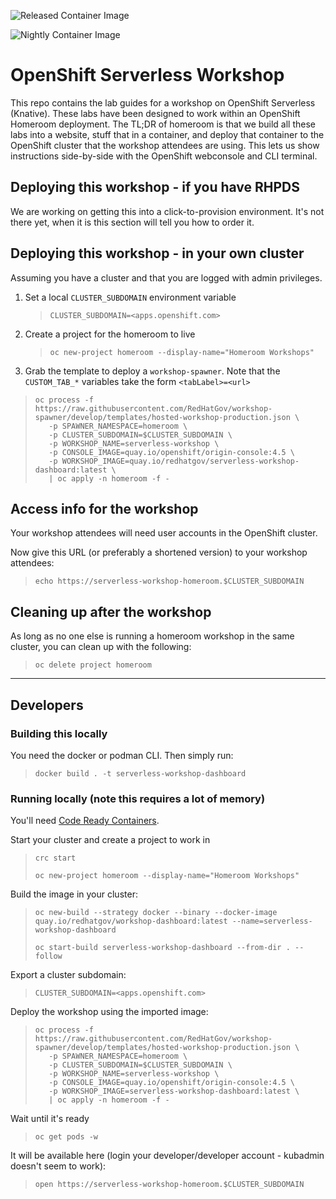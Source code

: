 ![Released Container Image](https://github.com/RedHatGov/serverless-workshop-dashboard/workflows/Released%20Container%20Image/badge.svg)

![Nightly Container Image](https://github.com/RedHatGov/serverless-workshop-dashboard/workflows/Nightly%20Container%20Image/badge.svg)


# OpenShift Serverless Workshop
This repo contains the lab guides for a workshop on OpenShift Serverless (Knative). These labs have been designed to work within an OpenShift Homeroom deployment. The TL;DR of homeroom is that we build all these labs into a website, stuff that in a container, and deploy that container to the OpenShift cluster that the workshop attendees are using. This lets us show instructions side-by-side with the OpenShift webconsole and CLI terminal.

## Deploying this workshop - if you have RHPDS
We are working on getting this into a click-to-provision environment. It's not there yet, when it is this section will tell you how to order it.

## Deploying this workshop - in your own cluster
Assuming you have a cluster and that you are logged with admin privileges.

1. Set a local `CLUSTER_SUBDOMAIN` environment variable
    > `CLUSTER_SUBDOMAIN=<apps.openshift.com>`

2. Create a project for the homeroom to live
    > `oc new-project homeroom --display-name="Homeroom Workshops"`

3. Grab the template to deploy a `workshop-spawner`. Note that the `CUSTOM_TAB_*` variables take the form `<tabLabel>=<url>`
> ```
> oc process -f https://raw.githubusercontent.com/RedHatGov/workshop-spawner/develop/templates/hosted-workshop-production.json \
>    -p SPAWNER_NAMESPACE=homeroom \
>    -p CLUSTER_SUBDOMAIN=$CLUSTER_SUBDOMAIN \
>    -p WORKSHOP_NAME=serverless-workshop \
>    -p CONSOLE_IMAGE=quay.io/openshift/origin-console:4.5 \
>    -p WORKSHOP_IMAGE=quay.io/redhatgov/serverless-workshop-dashboard:latest \
>    | oc apply -n homeroom -f -
> ```

## Access info for the workshop
Your workshop attendees will need user accounts in the OpenShift cluster.

Now give this URL (or preferably a shortened version) to your workshop attendees:
>`echo https://serverless-workshop-homeroom.$CLUSTER_SUBDOMAIN`

## Cleaning up after the workshop
As long as no one else is running a homeroom workshop in the same cluster, you can clean up with the following:
>`oc delete project homeroom`

---

## Developers
### Building this locally
You need the docker or podman CLI. Then simply run:
> `docker build . -t serverless-workshop-dashboard`

### Running locally (note this requires a lot of memory)
You'll need [Code Ready Containers](https://cloud.redhat.com/openshift/install/crc/installer-provisioned).

Start your cluster and create a project to work in
> `crc start`
> 
> `oc new-project homeroom --display-name="Homeroom Workshops"`

Build the image in your cluster: 
> `oc new-build --strategy docker --binary --docker-image quay.io/redhatgov/workshop-dashboard:latest --name=serverless-workshop-dashboard`
> 
> `oc start-build serverless-workshop-dashboard --from-dir . --follow`

Export a cluster subdomain:
> `CLUSTER_SUBDOMAIN=<apps.openshift.com>`

Deploy the workshop using the imported image:
> ```
> oc process -f https://raw.githubusercontent.com/RedHatGov/workshop-spawner/develop/templates/hosted-workshop-production.json \
>    -p SPAWNER_NAMESPACE=homeroom \
>    -p CLUSTER_SUBDOMAIN=$CLUSTER_SUBDOMAIN \
>    -p WORKSHOP_NAME=serverless-workshop \
>    -p CONSOLE_IMAGE=quay.io/openshift/origin-console:4.5 \
>    -p WORKSHOP_IMAGE=serverless-workshop-dashboard:latest \
>    | oc apply -n homeroom -f -
> ```

Wait until it's ready
> `oc get pods -w`

It will be available here (login your developer/developer account - kubadmin doesn't seem to work):
> `open https://serverless-workshop-homeroom.$CLUSTER_SUBDOMAIN`
